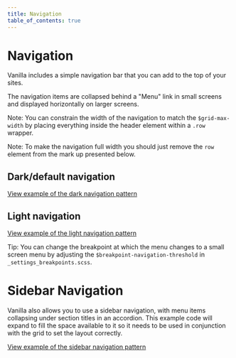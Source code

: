 ```yaml
---
title: Navigation
table_of_contents: true
---
```


# Navigation

Vanilla includes a simple navigation bar that you can add to the top of your
sites.

The navigation items are collapsed behind a "Menu" link in small screens and
displayed horizontally on larger screens.

Note: You can constrain the width of the navigation to match the
`$grid-max-width` by placing everything inside the header element within a
`.row` wrapper.

Note: To make the navigation full width you should just remove the `row` element
from the mark up presented below.


## Dark/default navigation

<a href="https://vanilla-framework.github.io/vanilla-framework/examples/patterns/navigation/dark/"
    class="js-example">
    View example of the dark navigation pattern
</a>

## Light navigation

<a href="https://vanilla-framework.github.io/vanilla-framework/examples/patterns/navigation/light/"
    class="js-example">
    View example of the light navigation pattern
</a>

Tip: You can change the breakpoint at which the menu changes to a small screen
menu by adjusting the `$breakpoint-navigation-threshold` in
`_settings_breakpoints.scss`.

# Sidebar Navigation

Vanilla also allows you to use a sidebar navigation, with menu items collapsing under section titles in an accordion. This example code will expand to fill the space available to it so it needs to be used in conjunction with the grid to set the layout correctly.

<a href="https://vanilla-framework.github.io/vanilla-framework/examples/patterns/navigation/sidebar/"
    class="js-example">
    View example of the sidebar navigation pattern
</a>
